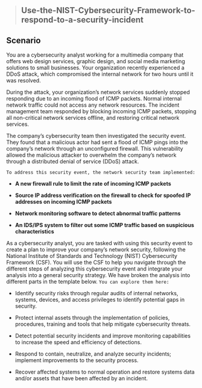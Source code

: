 ><h2> Use-the-NIST-Cybersecurity-Framework-to-respond-to-a-security-incident</h2>

## Scenario

You are a cybersecurity analyst working for a multimedia company that offers web design services, graphic design, and social media marketing solutions to small businesses. Your organization recently experienced a DDoS attack, which compromised the internal network for two hours until it was resolved.

During the attack, your organization’s network services suddenly stopped responding due to an incoming flood of ICMP packets. Normal internal network traffic could not access any network resources. The incident management team responded by blocking incoming ICMP packets, stopping all non-critical network services offline, and restoring critical network services. 

The company’s cybersecurity team then investigated the security event. They found that a malicious actor had sent a flood of ICMP pings into the company’s network through an unconfigured firewall. This vulnerability allowed the malicious attacker to overwhelm the company’s network through a distributed denial of service (DDoS) attack. 

`To address this security event, the network security team implemented:`

- **A new firewall rule to limit the rate of incoming ICMP packets**

- **Source IP address verification on the firewall to check for spoofed IP addresses on incoming ICMP packets**

- **Network monitoring software to detect abnormal traffic patterns**

- **An IDS/IPS system to filter out some ICMP traffic based on suspicious characteristics**

As a cybersecurity analyst, you are tasked with using this security event to create a plan to improve your company’s network security, following the National Institute of Standards and Technology (NIST) Cybersecurity Framework (CSF). You will use the CSF to help you navigate through the different steps of analyzing this cybersecurity event and integrate your analysis into a general security strategy. We have broken the analysis into different parts in the template below. `You can explore them here:`

- Identify security risks through regular audits of internal networks, systems, devices, and access privileges to identify potential gaps in security. 

- Protect internal assets through the implementation of policies, procedures, training and tools that help mitigate cybersecurity threats. 

- Detect potential security incidents and improve monitoring capabilities to increase the speed and efficiency of detections. 

- Respond to contain, neutralize, and analyze security incidents; implement improvements to the security process. 

- Recover affected systems to normal operation and restore systems data and/or assets that have been affected by an incident. 
